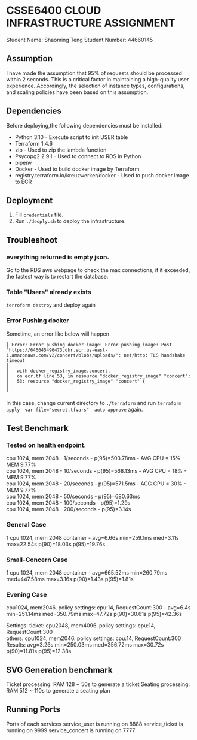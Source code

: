 # CSSE6400 CLOUD INFRASTRUCTURE ASSIGNMENT

Student Name: Shaoming Teng
Student Number: 44660145

## Assumption


I have made the assumption that 95% of requests should be processed within 2 seconds. This is a critical factor in maintaining a high-quality user experience. Accordingly, the selection of instance types, configurations, and scaling policies have been based on this assumption.

## Dependencies

Before deploying,the following dependencies must be installed:

- Python 3.10 - Execute script to init USER table
- Terraform 1.4.6
- zip - Used to zip the lambda function
- Psycopg2 2.9.1 - Used to connect to RDS in Python
- pipenv
- Docker - Used to build docker image by Terraform
- registry.terraform.io/kreuzwerker/docker - Used to push docker image to ECR

## Deployment

1. Fill `credentials` file.
2. Run `./deoply.sh` to deploy the infrastructure.

## Troubleshoot

### everything returned is empty json.

Go to the RDS aws webpage to check the max connections, if it exceeded, the fastest way is to restart the database.

### Table "Users" already exists

`terroform destroy` and deploy again

### Error Pushing docker

Sometime, an error like below will happen

```
│ Error: Error pushing docker image: Error pushing image: Post "https://646645496473.dkr.ecr.us-east-1.amazonaws.com/v2/concert/blobs/uploads/": net/http: TLS handshake timeout
│ 
│   with docker_registry_image.concert,
│   on ecr.tf line 53, in resource "docker_registry_image" "concert":
│   53: resource "docker_registry_image" "concert" {
│ 
╵
```

In this case, change current directory to `./terraform` and
run `terraform apply -var-file="secret.tfvars" -auto-approve` again.

## Test Benchmark

### Tested on health endpoint.

cpu 1024, mem 2048 - 1/seconds - p(95)=503.78ms - AVG CPU = 15% - MEM 9.77% <br>
cpu 1024, mem 2048 - 10/seconds - p(95)=568.13ms - AVG CPU = 18% - MEM 9.77% <br>
cpu 1024, mem 2048 - 20/seconds - p(95)=571.5ms - ACG CPU = 30% - MEM 9.77% <br>
cpu 1024, mem 2048 - 50/seconds - p(95)=680.63ms <br>
cpu 1024, mem 2048 - 100/seconds - p(95)=1.29s <br>
cpu 1024, mem 2048 - 200/seconds - p(95)=3.14s <br>

### General Case

1 cpu 1024, mem 2048 container - avg=6.66s min=259.1ms med=3.11s max=22.54s p(90)=18.03s p(95)=19.76s

### Small-Concern Case

1 cpu 1024, mem 2048 container - avg=665.52ms min=260.79ms med=447.58ms max=3.16s p(90)=1.43s p(95)=1.81s

### Evening Case

cpu1024, mem2046. policy settings: cpu:14, RequestCount:300 - avg=6.4s min=251.14ms med=350.79ms max=47.72s p(90)=30.61s
p(95)=42.36s <br>

Settings:
ticket: cpu2048, mem4096. policy settings: cpu:14, RequestCount:300 <br>
others: cpu1024, mem2046. policy settings: cpu:14, RequestCount:300 <br>
Results:
avg=3.26s min=250.03ms med=356.72ms max=30.72s p(90)=11.81s p(95)=12.38s

## SVG Generation benchmark

Ticket processing: RAM 128 ~ 50s to generate a ticket
Seating processing: RAM 512 ~ 110s to generate a seating plan

## Running Ports

Ports of each services
service_user is running on 8888
service_ticket is running on 9999
service_concert is running on 7777
